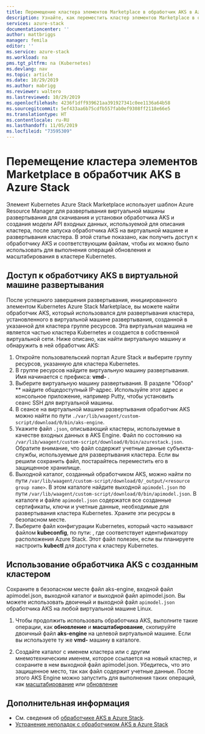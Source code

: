 ```yaml
---
title: Перемещение кластера элементов Marketplace в обработчик AKS в Azure Stack | Документация Майкрософт
description: Узнайте, как переместить кластер элементов Marketplace в обработчик AKS в Azure Stack.
services: azure-stack
documentationcenter: ''
author: mattbriggs
manager: femila
editor: ''
ms.service: azure-stack
ms.workload: na
pms.tgt_pltfrm: na (Kubernetes)
ms.devlang: nav
ms.topic: article
ms.date: 10/29/2019
ms.author: mabrigg
ms.reviewer: waltero
ms.lastreviewed: 10/29/2019
ms.openlocfilehash: 4236f1dff939621aa391927341c0ee1136a64b58
ms.sourcegitcommit: 5ef433aa6b75cdfb557fab0ef9308ff2118e66e5
ms.translationtype: HT
ms.contentlocale: ru-RU
ms.lasthandoff: 11/05/2019
ms.locfileid: "73595309"
---
```

# <a name="move-your-marketplace-item-cluster-to-the-aks-engine-on-azure-stack"></a>Перемещение кластера элементов Marketplace в обработчик AKS в Azure Stack

Элемент Kubernetes Azure Stack Marketplace использует шаблон Azure Resource Manager для развертывания виртуальной машины развертывания для скачивания и установки обработчика AKS и создания модели API входных данных, используемой для описания кластера, после запуска обработчика AKS на виртуальной машине и развертывания кластера. В этой статье показано, как получить доступ к обработчику AKS и соответствующим файлам, чтобы их можно было использовать для выполнения операций обновления и масштабирования в кластере Kubernetes.

## <a name="access-aks-engine-in-the-dvm"></a>Доступ к обработчику AKS в виртуальной машине развертывания

После успешного завершения развертывания, инициированного элементом Kubernetes Azure Stack Marketplace, вы можете найти обработчик AKS, который использовался для развертывания кластера, установленного в виртуальной машине развертывания, созданной в указанной для кластера группе ресурсов. Эта виртуальная машина не является частью кластера Kubernetes и создается в собственной виртуальной сети. Ниже описано, как найти виртуальную машину и обнаружить в ней обработчик AKS:

1.  Откройте пользовательский портал Azure Stack и выберите группу ресурсов, указанную для кластера Kubernetes.
2.  В группе ресурсов найдите виртуальную машину развертывания. Имя начинается с префикса: **vmd-** .
3.  Выберите виртуальную машину развертывания. В разделе "Обзор" ** найдите общедоступный IP-адрес. Используйте этот адрес и консольное приложение, например Putty, чтобы установить сеанс SSH для виртуальной машины.
4.  В сеансе на виртуальной машине развертывания обработчик AKS можно найти по пути `./var/lib/waagent/custom-script/download/0/bin/aks-engine`.
5.  Укажите файл `.json`, описывающий кластеры, используемые в качестве входных данных в AKS Engine. Файл по состоянию на `/var/lib/waagent/custom-script/download/0/bin/azurestack.json`. Обратите внимание, что файл содержит учетные данные субъекта-службы, используемые для развертывания кластера. Если вы решили сохранить файл, постарайтесь переместить его в защищенное хранилище.
6.  Выходной каталог, созданный обработчиком AKS, можно найти по пути `/var/lib/waagent/custom-script/download/0/_output/<resource group name>`. В этом каталоге найдите выходной `apimodel.json` по пути `/var/lib/waagent/custom-script/download/0/bin/apimodel.json`. В каталоге и файле `apimodel.json` содержатся все созданные сертификаты, ключи и учетные данные, необходимые для развертывания кластера Kubernetes. Храните эти ресурсы в безопасном месте.
7.  Выберите файл конфигурации Kubernetes, который часто называют файлом **kubeconfig**, по пути:  , где  соответствует идентификатору расположения Azure Stack. Этот файл полезен, если вы планируете настроить **kubectl** для доступа к кластеру Kubernetes.

## <a name="use-the-aks-engine-with-your-newly-created-cluster"></a>Использование обработчика AKS с созданным кластером

Сохраните в безопасном месте файл aks-engine, входной файл apimodel.json, выходной каталог и выходной файл apimodel.json. Вы можете использовать двоичный и выходной файл `apimodel.json` обработчика AKS на любой виртуальной машине Linux.

1.  Чтобы продолжить использовать обработчика AKS, выполните такие операции, как **обновление** и **масштабирование**, скопируйте двоичный файл **aks-engine** на целевой виртуальной машине. Если вы используете ту же **vmd-** машину в каталоге.

2.  Создайте каталог с именем кластера или с другим мнемотехническим именем, которое ссылается на новый кластер, и сохраните в нем выходной файл apimodel.json. Убедитесь, что это защищенное место, так как файл содержит учетные данные. После этого AKS Engine можно запустить для выполнения таких операций, как [масштабирование](azure-stack-kubernetes-aks-engine-scale.md) или [обновление](azure-stack-kubernetes-aks-engine-upgrade.md)

## <a name="next-steps"></a>Дополнительная информация

- См. сведения об [обработчике AKS в Azure Stack](azure-stack-kubernetes-aks-engine-overview.md).  
- [Устранение неполадок с обработчиком AKS в Azure Stack](azure-stack-kubernetes-aks-engine-troubleshoot.md)  


